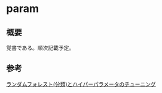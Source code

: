# param

## 概要
覚書である。順次記載予定。  


## 参考

[ランダムフォレスト(分類)とハイパーパラメータのチューニング](https://qiita.com/FujiedaTaro/items/61ded4ea5643a6204317)
